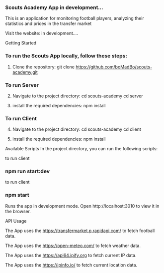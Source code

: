 ### Scouts Academy App in development...

This is an application for monitoring football players, analyzing their statistics and prices in the transfer market

Visit the website: in development....

Getting Started

### To run the Scouts App locally, follow these steps:

1. Clone the repository:
   git clone https://github.com/boMadBo/scouts-academy.git

### To run Server

2. Navigate to the project directory:
   cd scouts-academy
   cd server

3. install the required dependencies:
   npm install

### To run Client

4. Navigate to the project directory:
   cd scouts-academy
   cd client

5. install the required dependencies:
   npm install

Available Scripts
In the project directory, you can run the following scripts:

to run client

### npm run start:dev

to run client

### npm start

Runs the app in development mode. Open http://localhost:3010 to view it in the browser.

API Usage

The App uses the https://transfermarket.p.rapidapi.com/ to fetch football data.

The App uses the https://open-meteo.com/ to fetch weather data.

The App uses the https://api64.ipify.org to fetch current IP data.

The App uses the https://ipinfo.io/ to fetch current location data.
